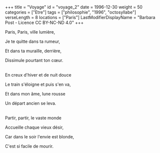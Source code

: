 +++
title = "Voyage"
id = "voyage_2"
date = 1996-12-30
weight = 50
categories = ["Etre"]
tags = ["philosophie", "1996", "octosyllabe"]
verseLength = 8
locations = ["Paris"]
LastModifierDisplayName = "Barbara Post - Licence CC BY-NC-ND 4.0"
+++

Paris, Paris, ville lumière,

Je te quitte dans ta rumeur,

Et dans ta muraille, derrière,

Dissimule pourtant ton cœur.

 \
En creux d'hiver et de nuit douce

Le train s'éloigne et puis s'en va,

Et dans mon âme, lune rousse

Un départ ancien se leva.

 \
Partir, partir, le vaste monde

Accueille chaque vieux désir,

Car dans le soir l'envie est blonde,

C'est si facile de mourir.
